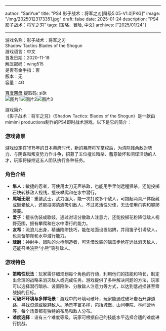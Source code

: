 
---
author: "SanYue"
title: "PS4 影子战术：将军之刃[降级5.05-V1.0|PKG]"
image: "/img/20250123173351.jpg"
draft: false
date: 2025-01-24
description: "PS4 影子战术：将军之刃"
tags: [策略，冒险, 中文]
archives: ["2025/01/24"]

---

游戏名称：影子战术：将军之刃   
Shadow Tactics Blades of the Shogun    
游戏语言：中文  
首发日期：2020-11-18  
解压密码：wing515  
是否有金手指：否  
版本：无   
容量：4G

[百度网盘](https://pan.baidu.com/s/1iZ3vbqpejKapz1hWs6wQhw) 提取码: si8t  
![图片1](/img/195ba7.jpg)![图片2](/img/57a12c.jpg)![图片3](/img/6172c6.jpg)  

游戏简介  
《影子战术：将军之刃》（Shadow Tactics: Blades of the Shogun）是一款由mimimi productions制作的PS4即时战术游戏。以下是它的简介：

### 游戏背景
游戏设定在1615年的日本幕府时代，新的幕府将军掌权后，为清除残余敌对势力、与阴谋和叛变势力作斗争，招募了五位擅长暗杀、蓄意破坏和间谍活动的人才，玩家将操控这五人团队执行各种任务。

### 角色介绍
- **隼人**：敏捷的忍者，可使用太刀无声杀敌，也能用手里剑远程狙杀，还能投掷石块转移敌人视线，擅长攀爬和在水中潜行。
- **尾城无限**：重装武士，武力强大，能一次打败多个敌人，可抱起两具尸体隐藏或砸晕敌人，还能投掷清酒吸引敌人，不过灵活性欠佳，无法使用爪钩和攀爬藤蔓。
- **爱子**：擅长伪装成歌妓，通过对话分散敌人注意力，还能投掷花粉降低敌人视野范围，拥有攀爬和在水中潜行的能力。
- **友希**：流浪儿出身，精通陷阱技巧，能在地面设置陷阱，并用笛子引诱敌人，也具备攀爬和水中潜行能力。
- **琢磨**：神射手，团队的火枪制造者，可凭借改装的狙击步枪在远处消灭敌人，还能召唤浣熊“小熊”吸引敌人。

### 游戏特色
- **策略性玩法**：玩家需仔细规划每个角色的行动，利用他们的技能和特长，制定出合理的战略来消灭敌人或完成任务。游戏提供了多种解决问题的方法，玩家可以选择潜行暗杀、设置陷阱、分散敌人注意力等方式，以达到低战损甚至零战损的目标。
- **可破坏环境与多样场景**：游戏中的环境可破坏，玩家能通过破坏岩石开辟道路、寻找资源或躲避敌人。场景丰富多样，包括城堡、山间寺院、林间营地等，每个场景都有独特的布局和敌人分布。
- **难度选择**：设有三个难度等级，玩家可根据自己的技能水平选择合适的难度进行挑战。
